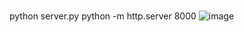 #
#
python server.py
python -m http.server 8000
![image](https://github.com/user-attachments/assets/cab5399c-eb77-41f5-863b-acf3d65f4cb3)
